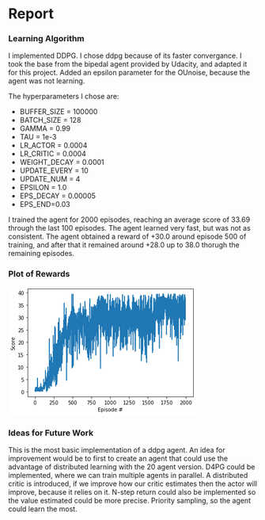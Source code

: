 # Report
### Learning Algorithm
I implemented DDPG. I chose ddpg because of its faster convergance. I took the base from the bipedal agent provided by Udacity, and adapted it for this project. Added an epsilon parameter for the OUnoise, because the agent was not learning. 

The hyperparameters I chose are:
- BUFFER_SIZE = 100000  
- BATCH_SIZE = 128   
- GAMMA = 0.99       
- TAU = 1e-3      
- LR_ACTOR = 0.0004      
- LR_CRITIC = 0.0004     
- WEIGHT_DECAY = 0.0001 
- UPDATE_EVERY = 10
- UPDATE_NUM = 4
- EPSILON = 1.0
- EPS_DECAY = 0.00005
- EPS_END=0.03

I trained the agent for 2000 episodes, reaching an average score of 33.69 through the last 100 episodes. The agent learned very fast, but was not as consistent. The agent obtained a reward of +30.0 around episode 500 of training, and after that it remained around +28.0 up to 38.0 thorugh the remaining episodes. 


### Plot of Rewards 
[image1]: scores.PNG "rewards"
![Rewards][image1]

 

### Ideas for Future Work
This is the most basic implementation of a ddpg agent. An idea for improvement would be to first to create an agent that could use the advantage of distributed learning with the 20 agent version. D4PG could be implemented, where we can train multiple agents in parallel. A distributed critic is introduced, if we improve how our critic estimates then the actor will improve, because it relies on it. N-step return could also be implemented so the value estimated could be more precise. Priority sampling, so the agent could learn the most.

